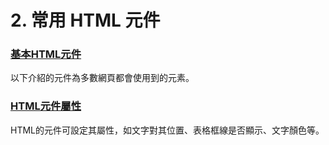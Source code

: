 # 2. 常用 HTML 元件

### [基本HTML元件](2-1.md)

以下介紹的元件為多數網頁都會使用到的元素。



### [HTML元件屬性](2-2.md)

HTML的元件可設定其屬性，如文字對其位置、表格框線是否顯示、文字顏色等。





